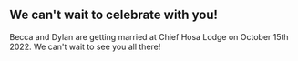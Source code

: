 ## We can't wait to celebrate with you!

Becca and Dylan are getting married at Chief Hosa Lodge on October 15th 2022. We can't wait to see you all there! 